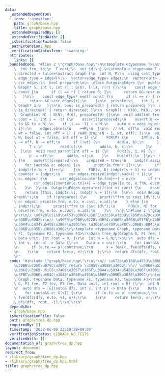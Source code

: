 ```yaml
---
data:
  _extendedDependsOn:
  - icon: ':question:'
    path: graph/base.hpp
    title: graph/base.hpp
  _extendedRequiredBy: []
  _extendedVerifiedWith: []
  _isVerificationFailed: false
  _pathExtension: hpp
  _verificationStatusIcon: ':warning:'
  attributes:
    links: []
  bundledCode: "#line 2 \"graph/base.hpp\"\n\ntemplate <typename T>\nstruct Edge {\n\
    \  int frm, to;\n  T cost;\n  int id;\n};\n\ntemplate <typename T = int, bool\
    \ directed = false>\nstruct Graph {\n  int N, M;\n  using cost_type = T;\n  using\
    \ edge_type = Edge<T>;\n  vector<edge_type> edges;\n  vector<int> indptr;\n  vector<edge_type>\
    \ csr_edges;\n  bool prepared;\n\n  class OutgoingEdges {\n  public:\n    OutgoingEdges(const\
    \ Graph* G, int l, int r) : G(G), l(l), r(r) {}\n\n    const edge_type* begin()\
    \ const {\n      if (l == r) { return 0; }\n      return &G->csr_edges[l];\n \
    \   }\n\n    const edge_type* end() const {\n      if (l == r) { return 0; }\n\
    \      return &G->csr_edges[r];\n    }\n\n  private:\n    int l, r;\n    const\
    \ Graph* G;\n  };\n\n  bool is_prepared() { return prepared; }\n  constexpr bool\
    \ is_directed() { return directed; }\n\n  Graph() : N(0), M(0), prepared(0) {}\n\
    \  Graph(int N) : N(N), M(0), prepared(0) {}\n\n  void add(int frm, int to, T\
    \ cost = 1, int i = -1) {\n    assert(!prepared);\n    assert(0 <= frm && 0 <=\
    \ to && to < N);\n    if (i == -1) i = M;\n    auto e = edge_type({frm, to, cost,\
    \ i});\n    edges.eb(e);\n    ++M;\n  }\n\n  // wt, off\n  void read_tree(bool\
    \ wt = false, int off = 1) { read_graph(N - 1, wt, off); }\n\n  void read_graph(int\
    \ M, bool wt = false, int off = 1) {\n    FOR(M) {\n      INT(a, b);\n      a\
    \ -= off, b -= off;\n      if (!wt) {\n        add(a, b);\n      } else {\n  \
    \      T c;\n        read(c);\n        add(a, b, c);\n      }\n    }\n    build();\n\
    \  }\n\n  void read_parent(int off = 1) {\n    FOR3(v, 1, N) {\n      INT(p);\n\
    \      p -= off;\n      add(p, v);\n    }\n    build();\n  }\n\n  void build()\
    \ {\n    assert(!prepared);\n    prepared = true;\n    indptr.assign(N + 1, 0);\n\
    \    for (auto&& e: edges) {\n      indptr[e.frm + 1]++;\n      if (!directed)\
    \ indptr[e.to + 1]++;\n    }\n    FOR(v, N) indptr[v + 1] += indptr[v];\n    auto\
    \ counter = indptr;\n    csr_edges.resize(indptr.back() + 1);\n    for (auto&&\
    \ e: edges) {\n      csr_edges[counter[e.frm]++] = e;\n      if (!directed)\n\
    \        csr_edges[counter[e.to]++] = edge_type({e.to, e.frm, e.cost, e.id});\n\
    \    }\n  }\n\n  OutgoingEdges operator[](int v) const {\n    assert(prepared);\n\
    \    return {this, indptr[v], indptr[v + 1]};\n  }\n\n  void debug() {\n    print(\"\
    Graph\");\n    if (!prepared) {\n      print(\"frm to cost id\");\n      for (auto&&\
    \ e: edges) print(e.frm, e.to, e.cost, e.id);\n    } else {\n      print(\"indptr\"\
    , indptr);\n      print(\"frm to cost id\");\n      FOR(v, N) for (auto&& e: (*this)[v])\
    \ print(e.frm, e.to, e.cost, e.id);\n    }\n  }\n};\n#line 2 \"graph/tree_dp.hpp\"\
    \n\r\n// \u6728\u5168\u4F53\u306B\u5BFE\u3059\u308B\u7D50\u679C\u3092 return \u3059\
    \u308B\u3002\r\n// \u90E8\u5206\u6728\u3054\u3068\u306B\u51E6\u7406\u3057\u305F\
    \u3044\u5834\u5408\u306F\u3001fev \u306E\u6700\u5F8C\u306B\u884C\u3046\u3088\u3046\
    \u306B\u305B\u3088\u3002\r\ntemplate <typename Graph, typename Data, typename\
    \ F1, typename F2, typename F3>\r\nData tree_dp(Graph& G, F1 fee, F2 fev, F3 fve,\
    \ Data unit, int root = 0) {\r\n  int N = G.N;\r\n\r\n  auto dfs = [&](auto& dfs,\
    \ int v, int p) -> Data {\r\n    Data x = unit;\r\n    for (auto&& e: G[v]) {\r\
    \n      if (e.to == p) continue;\r\n      x = fee(x, fve(dfs(dfs, e.to, v), e));\r\
    \n    }\r\n    return fev(x, v);\r\n  };\r\n  return dfs(dfs, root, -1);\r\n}\r\
    \n"
  code: "#include \"graph/base.hpp\"\r\n\r\n// \u6728\u5168\u4F53\u306B\u5BFE\u3059\
    \u308B\u7D50\u679C\u3092 return \u3059\u308B\u3002\r\n// \u90E8\u5206\u6728\u3054\
    \u3068\u306B\u51E6\u7406\u3057\u305F\u3044\u5834\u5408\u306F\u3001fev \u306E\u6700\
    \u5F8C\u306B\u884C\u3046\u3088\u3046\u306B\u305B\u3088\u3002\r\ntemplate <typename\
    \ Graph, typename Data, typename F1, typename F2, typename F3>\r\nData tree_dp(Graph&\
    \ G, F1 fee, F2 fev, F3 fve, Data unit, int root = 0) {\r\n  int N = G.N;\r\n\r\
    \n  auto dfs = [&](auto& dfs, int v, int p) -> Data {\r\n    Data x = unit;\r\n\
    \    for (auto&& e: G[v]) {\r\n      if (e.to == p) continue;\r\n      x = fee(x,\
    \ fve(dfs(dfs, e.to, v), e));\r\n    }\r\n    return fev(x, v);\r\n  };\r\n  return\
    \ dfs(dfs, root, -1);\r\n}\r\n"
  dependsOn:
  - graph/base.hpp
  isVerificationFile: false
  path: graph/tree_dp.hpp
  requiredBy: []
  timestamp: '2022-06-08 22:19:28+09:00'
  verificationStatus: LIBRARY_NO_TESTS
  verifiedWith: []
documentation_of: graph/tree_dp.hpp
layout: document
redirect_from:
- /library/graph/tree_dp.hpp
- /library/graph/tree_dp.hpp.html
title: graph/tree_dp.hpp
---
```

